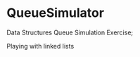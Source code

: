 QueueSimulator
==============

Data Structures Queue Simulation Exercise;

Playing with linked lists
